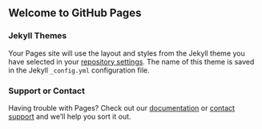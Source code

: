 ## Welcome to GitHub Pages

### Jekyll Themes

Your Pages site will use the layout and styles from the Jekyll theme you have selected in your [repository settings](https://github.com/Team-Cobalt/TeamCobalt.github.io/settings). The name of this theme is saved in the Jekyll `_config.yml` configuration file.

### Support or Contact

Having trouble with Pages? Check out our [documentation](https://help.github.com/categories/github-pages-basics/) or [contact support](https://github.com/contact) and we’ll help you sort it out.
